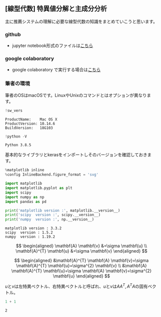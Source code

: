 ## [線型代数] 特異値分解と主成分分析

主に推薦システムの理解に必要な線型代数の知識をまとめていこうと思います。


### github
- jupyter notebook形式のファイルは[こちら](https://github.com/hiroshi0530/wa-src/tree/master/ml/linalg/base/base_nb.ipynb)

### google colaboratory
- google colaboratory で実行する場合は[こちら](https://colab.research.google.com/github/hiroshi0530/wa-src/tree/master/ml/linalg/base/base_nb.ipynb)

### 筆者の環境

筆者のOSはmacOSです。LinuxやUnixのコマンドとはオプションが異なります。


```python
!sw_vers
```

    ProductName:	Mac OS X
    ProductVersion:	10.14.6
    BuildVersion:	18G103



```python
!python -V
```

    Python 3.8.5


基本的なライブラリとkerasをインポートしそのバージョンを確認しておきます。


```python
%matplotlib inline
%config InlineBackend.figure_format = 'svg'

import matplotlib
import matplotlib.pyplot as plt
import scipy
import numpy as np
import pandas as pd

print('matplotlib version :', matplotlib.__version__)
print('scipy  version :', scipy.__version__)
print('numpy  version :', np.__version__)
```

    matplotlib version : 3.3.2
    scipy  version : 1.5.2
    numpy  version : 1.19.2


$$
\begin{aligned}
\mathbf{A} \mathbf{v} &=\sigma \mathbf{u} \\
\mathbf{A}^{T} \mathbf{u} &=\sigma \mathbf{v}
\end{aligned}
$$

$$
\begin{aligned}
&\mathbf{A}^{T} \mathbf{A} \mathbf{v}=\sigma \mathbf{A}^{T} \mathbf{u}=\sigma^{2} \mathbf{v} \\
&\mathbf{A} \mathbf{A}^{T} \mathbf{u}=\sigma \mathbf{A} \mathbf{v}=\sigma^{2} \mathbf{u}
\end{aligned}
$$

$u$と$v$は左特異ベクトル、右特異ベクトルと呼ばれ、$u$と$v$は$AA^{T}, A^{T}A$の固有ベクトル。




```python
1 + 1
```




    2




```python

```


```python

```
